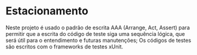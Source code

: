 # Estacionamento

Neste projeto é usado o padrão de escrita AAA (Arrange, Act, Assert) para permitir que a escrita do código de teste siga uma sequência lógica,
que será útil para o entendimento e futuras manutenções;
Os códigos de testes são escritos com o frameworks de testes xUnit.
